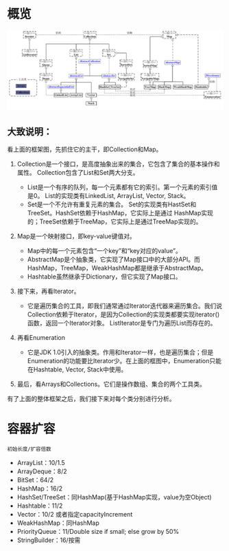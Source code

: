 # 概览
![collection-overview.jpg](./.assets/collection-overview.jpg)


## 大致说明：

看上面的框架图，先抓住它的主干，即Collection和Map。

1. Collection是一个接口，是高度抽象出来的集合，它包含了集合的基本操作和属性。
  Collection包含了List和Set两大分支。
  	+ List是一个有序的队列，每一个元素都有它的索引。第一个元素的索引值是0。
          List的实现类有LinkedList, ArrayList, Vector, Stack。
    + Set是一个不允许有重复元素的集合。
          Set的实现类有HastSet和TreeSet。HashSet依赖于HashMap，它实际上是通过	       HashMap实现的；TreeSet依赖于TreeMap，它实际上是通过TreeMap实现的。

2. Map是一个映射接口，即key-value键值对。
   + Map中的每一个元素包含“一个key”和“key对应的value”。
   + AbstractMap是个抽象类，它实现了Map接口中的大部分API。而HashMap，TreeMap，WeakHashMap都是继承于AbstractMap。
   + Hashtable虽然继承于Dictionary，但它实现了Map接口。

3. 接下来，再看Iterator。
	+ 它是遍历集合的工具，即我们通常通过Iterator迭代器来遍历集合。我们说Collection依赖于Iterator，是因为Collection的实现类都要实现iterator()函数，返回一个Iterator对象。
ListIterator是专门为遍历List而存在的。

4. 再看Enumeration
	+ 它是JDK 1.0引入的抽象类。作用和Iterator一样，也是遍历集合；但是Enumeration的功能要比Iterator少。在上面的框图中，Enumeration只能在Hashtable, Vector, Stack中使用。

5. 最后，看Arrays和Collections。它们是操作数组、集合的两个工具类。

有了上面的整体框架之后，我们接下来对每个类分别进行分析。

# 容器扩容
	初始长度/扩容倍数 
- ArrayList：10/1.5 
- ArrayDeque：8/2 
- BitSet：64/2 
- HashMap：16/2 
- HashSet/TreeSet：同HashMap(基于HashMap实现，value为空Object) 
- Hashtable：11/2 
- Vector：10/2 或者指定capacityIncrement
- WeakHashMap：同HashMap 
- PriorityQueue：11/Double size if small; else grow by 50% 
- StringBuilder：16/按需
